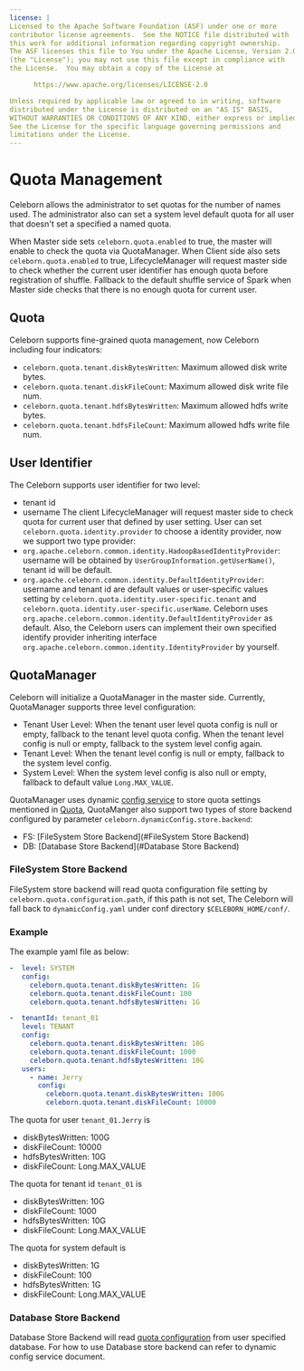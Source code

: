 ```yaml
---
license: |
Licensed to the Apache Software Foundation (ASF) under one or more
contributor license agreements.  See the NOTICE file distributed with
this work for additional information regarding copyright ownership.
The ASF licenses this file to You under the Apache License, Version 2.0
(the "License"); you may not use this file except in compliance with
the License.  You may obtain a copy of the License at

      https://www.apache.org/licenses/LICENSE-2.0

Unless required by applicable law or agreed to in writing, software
distributed under the License is distributed on an "AS IS" BASIS,
WITHOUT WARRANTIES OR CONDITIONS OF ANY KIND, either express or implied.
See the License for the specific language governing permissions and
limitations under the License.
---
```


Quota Management
===

Celeborn allows the administrator to set quotas for the number of names used.
The administrator also can set a system level default quota for all user that 
doesn't set a specified a named quota.

When Master side sets `celeborn.quota.enabled` to true, the master will enable
to check the quota via QuotaManager. When Client side also sets `celeborn.quota.enabled`
to true, LifecycleManager will request master side to check whether the current user identifier
has enough quota before registration of shuffle. Fallback to the default shuffle service
of Spark when Master side checks that there is no enough quota for current user.

## Quota
Celeborn supports fine-grained quota management, now Celeborn including four indicators:
- `celeborn.quota.tenant.diskBytesWritten`: Maximum allowed disk write bytes.
- `celeborn.quota.tenant.diskFileCount`: Maximum allowed disk write file num.
- `celeborn.quota.tenant.hdfsBytesWritten`: Maximum allowed hdfs write bytes.
- `celeborn.quota.tenant.hdfsFileCount`: Maximum allowed hdfs write file num.

## User Identifier
The Celeborn supports user identifier for two level:
  - tenant id
  - username
The client LifecycleManager will request master side to check quota for current user that defined by user setting.
User can set `celeborn.quota.identity.provider` to choose a identity provider, now we support two type provider:
  - `org.apache.celeborn.common.identity.HadoopBasedIdentityProvider`: username will be obtained by `UserGroupInformation.getUserName()`, tenant id will be default.
  - `org.apache.celeborn.common.identity.DefaultIdentityProvider`: username and tenant id are default values or user-specific values setting by `celeborn.quota.identity.user-specific.tenant` and `celeborn.quota.identity.user-specific.userName`.
Celeborn uses `org.apache.celeborn.common.identity.DefaultIdentityProvider` as default. 
Also, the Celeborn users can implement their own specified identify provider inheriting interface `org.apache.celeborn.common.identity.IdentityProvider` by yourself.

## QuotaManager
Celeborn will initialize a QuotaManager in the master side. Currently, QuotaManager supports three level configuration: 
  - Tenant User Level: When the tenant user level quota config is null or empty, fallback to the tenant level quota config. When the tenant level config is null or empty, fallback to the system level config again.
  - Tenant Level: When the tenant level config is null or empty, fallback to the system level config.
  - System Level: When the system level config is also null or empty, fallback to default value `Long.MAX_VALUE`.

QuotaManager uses dynamic [config service](#) to store quota settings mentioned in [Quota](#Quota),
QuotaManger also support two types of store backend configured by parameter `celeborn.dynamicConfig.store.backend`:
  - FS: [FileSystem Store Backend](#FileSystem Store Backend)
  - DB: [Database Store Backend](#Database Store Backend)

### FileSystem Store Backend
FileSystem store backend will read quota configuration file setting by 
`celeborn.quota.configuration.path`, if this path is not set,
The Celeborn will fall back to `dynamicConfig.yaml` under conf directory `$CELEBORN_HOME/conf/`.

### Example
The example yaml file as below:
```yaml
-  level: SYSTEM
   config:
     celeborn.quota.tenant.diskBytesWritten: 1G
     celeborn.quota.tenant.diskFileCount: 100
     celeborn.quota.tenant.hdfsBytesWritten: 1G

-  tenantId: tenant_01
   level: TENANT
   config:
     celeborn.quota.tenant.diskBytesWritten: 10G
     celeborn.quota.tenant.diskFileCount: 1000
     celeborn.quota.tenant.hdfsBytesWritten: 10G
   users:
     - name: Jerry
       config:
         celeborn.quota.tenant.diskBytesWritten: 100G
         celeborn.quota.tenant.diskFileCount: 10000
```

The quota for user `tenant_01.Jerry` is
  - diskBytesWritten: 100G
  - diskFileCount: 10000
  - hdfsBytesWritten: 10G
  - diskFileCount: Long.MAX_VALUE

The quota for tenant id `tenant_01` is
  - diskBytesWritten: 10G
  - diskFileCount: 1000
  - hdfsBytesWritten: 10G
  - diskFileCount: Long.MAX_VALUE

The quota for system default is
  - diskBytesWritten: 1G
  - diskFileCount: 100
  - hdfsBytesWritten: 1G
  - diskFileCount: Long.MAX_VALUE 

### Database Store Backend
Database Store Backend will read [quota configuration](#Quota) from user specified database.
For how to use Database store backend can refer to dynamic config service document.
